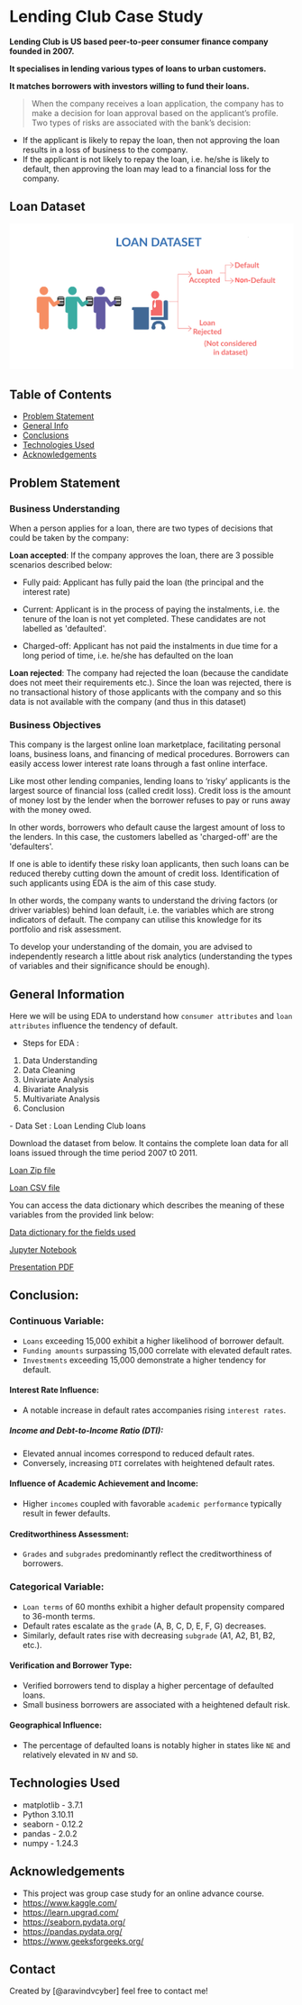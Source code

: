 # Lending Club Case Study

**Lending Club is US based peer-to-peer consumer finance company founded in 2007.**

**It specialises in lending various types of loans to urban customers.**

**It matches borrowers with investors willing to fund their loans.**

> When the company receives a loan application, the company has to make a decision for loan approval based on the applicant’s profile. Two types of risks are associated with the bank’s decision:

- If the applicant is likely to repay the loan, then not approving the loan results in a loss of business to the company.
- If the applicant is not likely to repay the loan, i.e. he/she is likely to default, then approving the loan may lead to a financial loss for the company.

## Loan Dataset

![Loan Dataset](Loan_image.png)


## Table of Contents

- [Problem Statement](#problem-statement)
- [General Info](#general-information)
- [Conclusions](#conclusions)
- [Technologies Used](#technologies-used)
- [Acknowledgements](#acknowledgements)

## Problem Statement

### Business Understanding

When a person applies for a loan, there are two types of decisions that could be taken by the company:

**Loan accepted**: If the company approves the loan, there are 3 possible scenarios described below:

- Fully paid: Applicant has fully paid the loan (the principal and the interest rate)

- Current: Applicant is in the process of paying the instalments, i.e. the tenure of the loan is not yet completed. These candidates are not labelled as 'defaulted'.

- Charged-off: Applicant has not paid the instalments in due time for a long period of time, i.e. he/she has defaulted on the loan

**Loan rejected**: The company had rejected the loan (because the candidate does not meet their requirements etc.). Since the loan was rejected, there is no transactional history of those applicants with the company and so this data is not available with the company (and thus in this dataset)

### Business Objectives

This company is the largest online loan marketplace, facilitating personal loans, business loans, and financing of medical procedures. Borrowers can easily access lower interest rate loans through a fast online interface.

Like most other lending companies, lending loans to ‘risky’ applicants is the largest source of financial loss (called credit loss). Credit loss is the amount of money lost by the lender when the borrower refuses to pay or runs away with the money owed. 

In other words, borrowers who default cause the largest amount of loss to the lenders. In this case, the customers labelled as 'charged-off' are the 'defaulters'.

If one is able to identify these risky loan applicants, then such loans can be reduced thereby cutting down the amount of credit loss. Identification of such applicants using EDA is the aim of this case study.

In other words, the company wants to understand the driving factors (or driver variables) behind loan default, i.e. the variables which are strong indicators of default. The company can utilise this knowledge for its portfolio and risk assessment.

To develop your understanding of the domain, you are advised to independently research a little about risk analytics (understanding the types of variables and their significance should be enough).

## General Information

Here we will be using EDA to understand how `consumer attributes` and `loan attributes` influence the tendency of default.

- Steps for EDA :
<ol>
    <li>Data Understanding</li>
    <li>Data Cleaning</li>
    <li>Univariate Analysis</li>
    <li>Bivariate Analysis</li>
    <li>Multivariate Analysis</li>
    <li>Conclusion</li>
</ol>
- Data Set : Loan Lending Club loans

Download the dataset from below. It contains the complete loan data for all loans issued through the time period 2007 t0 2011.

[Loan Zip file](dataset/loan.zip)

[Loan CSV file](dataset/loan.csv)

You can access the data dictionary which describes the meaning of these variables from the provided link below:

[Data dictionary for the fields used](dataset/Data_Dictionary.csv)

[Jupyter Notebook](Aravind_Vadamalaimuthu.ipynb)

[Presentation PDF](Aravind_Vadamalaimuthu.pptx.pdf)

## Conclusion: 

### Continuous Variable:

- `Loans` exceeding 15,000 exhibit a higher likelihood of borrower default.
- `Funding amounts` surpassing 15,000 correlate with elevated default rates.
- `Investments` exceeding 15,000 demonstrate a higher tendency for default.

#### Interest Rate Influence:

- A notable increase in default rates accompanies rising `interest rates`.

##### Income and Debt-to-Income Ratio (DTI):

- Elevated annual incomes correspond to reduced default rates.
- Conversely, increasing `DTI` correlates with heightened default rates.

#### Influence of Academic Achievement and Income:

- Higher `incomes` coupled with favorable `academic performance` typically result in fewer defaults.

#### Creditworthiness Assessment:

- `Grades` and `subgrades` predominantly reflect the creditworthiness of borrowers.

### Categorical Variable:

- `Loan terms` of 60 months exhibit a higher default propensity compared to 36-month terms.
- Default rates escalate as the `grade` (A, B, C, D, E, F, G) decreases.
- Similarly, default rates rise with decreasing `subgrade` (A1, A2, B1, B2, etc.).

#### Verification and Borrower Type:

- Verified borrowers tend to display a higher percentage of defaulted loans.
- Small business borrowers are associated with a heightened default risk.

#### Geographical Influence:

- The percentage of defaulted loans is notably higher in states like `NE` and relatively elevated in `NV` and `SD`.


## Technologies Used

- matplotlib - 3.7.1
- Python 3.10.11
- seaborn - 0.12.2
- pandas - 2.0.2
- numpy - 1.24.3

## Acknowledgements

- This project was group case study for an online advance course.
- https://www.kaggle.com/
- https://learn.upgrad.com/
- https://seaborn.pydata.org/
- https://pandas.pydata.org/
- https://www.geeksforgeeks.org/

## Contact

Created by [@aravindvcyber] feel free to contact me!
